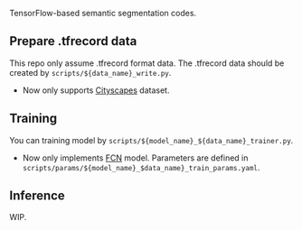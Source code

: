 TensorFlow-based semantic segmentation codes.

## Prepare .tfrecord data
This repo only assume .tfrecord format data.
The .tfrecord data should be created by `scripts/${data_name}_write.py`.
- Now only supports [Cityscapes](https://www.cityscapes-dataset.com/) dataset.

## Training
You can training model by `scripts/${model_name}_${data_name}_trainer.py`.
- Now only implements [FCN](https://arxiv.org/abs/1411.4038) model.
Parameters are defined in `scripts/params/${model_name}_$data_name}_train_params.yaml`.

## Inference
WIP.
